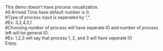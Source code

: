 This demo doesn't have process visualization.<br />
All Arrived Time have default number is 0.<br />
#Type of process input is seperated by ",".<br />
#Ex: 3,2,4,5,1<br />
#Choosing number of process will have seperate IO and number of process left will be general IO.<br />
#Ex: 1,2,3 will say that process 1, 2, and 3 will have seperate IO<br />
Enjoy.<br />